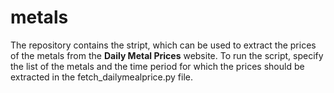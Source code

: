 # metals
The repository contains the stript, which can be used to extract the prices of the metals from the **Daily Metal Prices** website. To run the script, specify the list of the metals and the time period for which the prices should be extracted in the fetch_dailymealprice.py file.